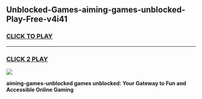 
## Unblocked-Games-aiming-games-unblocked-Play-Free-v4i41
<h3>
<a href="https://premium76.site?title=aiming-games-unblocked&ref=18A1">CLICK TO PLAY</a></h3>
<hr>

<h3>
<a href="https://premium76.site?title=aiming-games-unblocked&ref=18A1">CLICK 2 PLAY</a>
  
</h3>

<a href="https://premium76.site?title=aiming-games-unblocked&ref=18A1"><img src="https://clearcache.store/games.png"></a>


**aiming-games-unblocked games unblocked: Your Gateway to Fun and Accessible Online Gaming**
